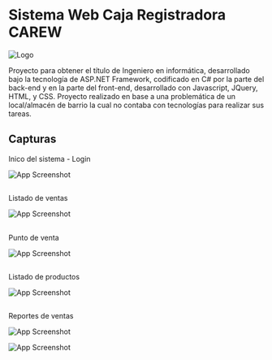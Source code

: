 # Sistema Web Caja Registradora CAREW

![Logo](https://i.ibb.co/YZCMYwk/logo-web-carew.jpg)

Proyecto para obtener el título de Ingeniero en informática, 
desarrollado bajo la tecnología de ASP.NET Framework, codificado en C# por la parte del 
back-end y en la parte del front-end, desarrollado con Javascript, JQuery, HTML, y CSS.
Proyecto realizado en base a una problemática de un local/almacén de barrio la cual no
contaba con tecnologías para realizar sus tareas.


## Capturas

Inico del sistema - Login

![App Screenshot](https://i.ibb.co/7XsGfzH/screenshot1.jpg)
## 
Listado de ventas

![App Screenshot](https://i.ibb.co/vsW917N/screenshot2.jpg)
## 
Punto de venta

![App Screenshot](https://i.ibb.co/DDTVj2w/screenshot3.jpg)
## 
Listado de productos

![App Screenshot](https://i.ibb.co/JHxZZ3v/screenshot4.jpg)
## 
Reportes de ventas

![App Screenshot](https://i.ibb.co/xhN7Mxg/screenshot5.jpg)

![App Screenshot](https://i.ibb.co/q1Fd8Yw/screenshot6.jpg)

